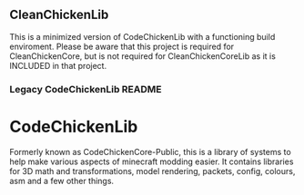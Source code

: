 ## CleanChickenLib
This is a minimized version of CodeChickenLib with a functioning build enviroment. Please be aware that this project is required for CleanChickenCore, but is not required for CleanChickenCoreLib as it is INCLUDED in that project.

### Legacy CodeChickenLib README

CodeChickenLib
==============
Formerly known as CodeChickenCore-Public, this is a library of systems to help make various aspects of minecraft modding easier.
It contains libraries for 3D math and transformations, model rendering, packets, config, colours, asm and a few other things.
